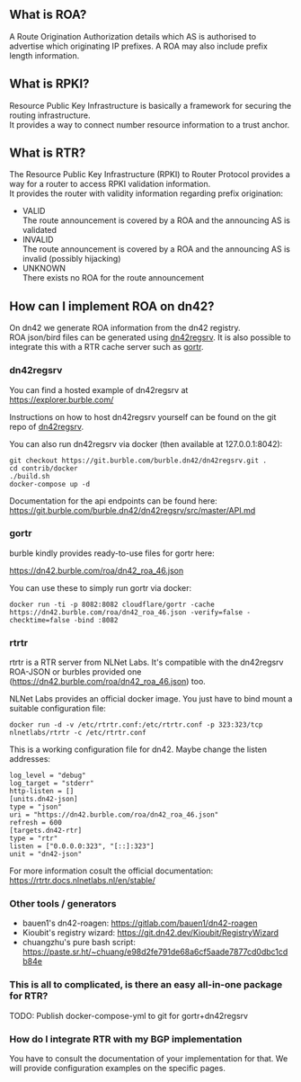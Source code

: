 ## What is ROA?

A Route Origination Authorization details which AS is authorised to advertise which originating IP prefixes. A ROA may also include prefix length information.

## What is RPKI?

Resource Public Key Infrastructure is basically a framework for securing the routing infrastructure.  
It provides a way to connect number resource information to a trust anchor.

## What is RTR?

The Resource Public Key Infrastructure (RPKI) to Router Protocol provides a way for a router to access RPKI validation information.  
It provides the router with validity information regarding prefix origination:  

* VALID  
  The route announcement is covered by a ROA and the announcing AS is validated
* INVALID  
  The route announcement is covered by a ROA and the announcing AS is invalid (possibly hijacking)
* UNKNOWN  
  There exists no ROA for the route announcement

## How can I implement ROA on dn42?

On dn42 we generate ROA information from the dn42 registry.  
ROA json/bird files can be generated using [dn42regsrv](https://git.burble.com/burble.dn42/dn42regsrv).
It is also possible to integrate this with a RTR cache server such as [gortr](https://github.com/cloudflare/gortr).

### dn42regsrv 

You can find a hosted example of dn42regsrv at https://explorer.burble.com/ 

Instructions on how to host dn42regsrv yourself can be found on the git repo of [dn42regsrv](https://git.burble.com/burble.dn42/dn42regsrv). 

You can also run dn42regsrv via docker (then available at 127.0.0.1:8042):

    git checkout https://git.burble.com/burble.dn42/dn42regsrv.git .
    cd contrib/docker
    ./build.sh
    docker-compose up -d

Documentation for the api endpoints can be found here: https://git.burble.com/burble.dn42/dn42regsrv/src/master/API.md

### gortr

burble kindly provides ready-to-use files for gortr here:

https://dn42.burble.com/roa/dn42_roa_46.json

You can use these to simply run gortr via docker:

    docker run -ti -p 8082:8082 cloudflare/gortr -cache https://dn42.burble.com/roa/dn42_roa_46.json -verify=false -checktime=false -bind :8082

### rtrtr

rtrtr is a RTR server from NLNet Labs. It's compatible with the dn42regsrv ROA-JSON or burbles provided one (https://dn42.burble.com/roa/dn42_roa_46.json) too. 

NLNet Labs provides an official docker image. You just have to bind mount a suitable configuration file:

    docker run -d -v /etc/rtrtr.conf:/etc/rtrtr.conf -p 323:323/tcp nlnetlabs/rtrtr -c /etc/rtrtr.conf

This is a working configuration file for dn42. Maybe change the listen addresses:

    log_level = "debug"
    log_target = "stderr"
    http-listen = []
    [units.dn42-json]
    type = "json"
    uri = "https://dn42.burble.com/roa/dn42_roa_46.json"
    refresh = 600
    [targets.dn42-rtr]
    type = "rtr"
    listen = ["0.0.0.0:323", "[::]:323"]
    unit = "dn42-json"

For more information cosult the official documentation: https://rtrtr.docs.nlnetlabs.nl/en/stable/

### Other tools / generators
- bauen1's dn42-roagen: https://gitlab.com/bauen1/dn42-roagen
- Kioubit's registry wizard:  https://git.dn42.dev/Kioubit/RegistryWizard
- chuangzhu's pure bash script: https://paste.sr.ht/~chuang/e98d2fe791de68a6cf5aade7877cd0dbc1cdb84e

### This is all to complicated, is there an easy all-in-one package for RTR?

TODO: Publish docker-compose-yml to git for gortr+dn42regsrv

### How do I integrate RTR with my BGP implementation

You have to consult the documentation of your implementation for that. We will provide configuration examples on the specific pages.
